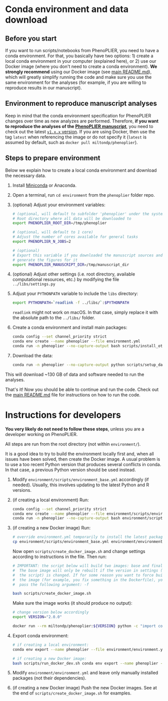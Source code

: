 # Conda environment and data download

## Before you start

If you want to run scripts/notebooks from PhenoPLIER, you need to have a conda environment.
For that, you basically have two options: 1) create a local conda environment in your computer (explained here), or 2) use our Docker image (where you don't need to create a conda environment).
**We strongly recommend** using our Docker image (see [main README.md](https://github.com/greenelab/phenoplier)), which will greatly simplify running the code and make sure you use the same environment for the analyses (for example, if you are willing to reproduce results in our manuscript).

## Environment to reproduce manuscript analyses

Keep in mind that the conda environment specification for PhenoPLIER changes over time as new analyzes are performed.
Therefore, **if you want to reproduce the analyses of the [PhenoPLIER manuscript](https://greenelab.github.io/phenoplier_manuscript/)**, you need to check out the latest [`v1.x.x` version](https://github.com/greenelab/phenoplier/releases).
If you are using Docker, then use the tag `latest` when referencing the image or do not specify it (`latest` is assumed by default, such as `docker pull miltondp/phenoplier`).

## Steps to prepare environment

Below we explain how to create a local conda environment and download the necessary data.

1. Install [Miniconda](https://docs.conda.io/en/latest/miniconda.html) or Anaconda.

1. Open a terminal, run `cd environment` from the `phenoplier` folder repo.

1. (optional) Adjust your environment variables:

    ```bash
    # (optional, will default to subfolder 'phenoplier' under the system's temporary directory)
    # Root directory where all data will be downloaded to
    export PHENOPLIER_ROOT_DIR=/tmp/phenoplier

    # (optional, will default to 1 core)
    # Adjust the number of cores available for general tasks
    export PHENOPLIER_N_JOBS=2

    # (optional)
    # Export this variable if you downloaded the manuscript sources and want to
    # generate the figures for it
    export PHENOPLIER_MANUSCRIPT_DIR=/tmp/manuscript_dir
    ```

1. (optional) Adjust other settings (i.e. root directory, available computational
   resources, etc.) by modifying the file `../libs/settings.py`

1. Adjust your `PYTHONPATH` variable to include the `libs` directory:

    ```bash
    export PYTHONPATH=`readlink -f ../libs/`:$PYTHONPATH
    ```

    `readlink` might not work on macOS. In that case, simply replace it with
    the absolute path to the `../libs/` folder.

1. Create a conda environment and install main packages:

    ```bash
   conda config --set channel_priority strict
   conda env create --name phenoplier --file environment.yml
   conda run -n phenoplier --no-capture-output bash scripts/install_other_packages.sh
    ```

1. Download the data:

   ```bash
   conda run -n phenoplier --no-capture-output python scripts/setup_data.py
   ```

This will download ~130 GB of data and software needed to run the analyses.

That's it! Now you should be able to continue and run the code.
Check out the [main README.md](https://github.com/greenelab/phenoplier) file for instructions on how to run the code.


# Instructions for developers

**You very likely do not need to follow these steps**, unless you are a developer working on PhenoPLIER.

All steps are run from the root directory (not within `environment/`).

It is a good idea to try to build the environment locally first and, when all issues have been solved, then create the Docker image.
A usual problem is to use a too recent Python version that produces several conflicts in conda.
In that case, a previous Python version should be used instead.

1. Modify `environment/scripts/environment_base.yml` accordingly (if needed).
Usually, this involves updating to the latest Python and R versions.

1. (if creating a local environment) Run:
 
    ```bash
    conda config --set channel_priority strict
    conda env create --name phenoplier --file environment/scripts/environment_base.yml
    conda run -n phenoplier --no-capture-output bash environment/scripts/install_other_packages.sh
    ```

1. (if creating a new Docker image) Run:
    ```bash
    # override environment.yml temporarily to install the latest packages
    cp environment/scripts/environment_base.yml environment/environment.yml
    ```

    Now open `scripts/create_docker_image.sh` and change settings according to instructions in the file.
    Then run:

    ```bash
    # IMPORTANT: the script below will build two images: base and final.
    #  The base image will only be rebuilt if the version in settings (see
    #  the script) is changed. If for some reason you want to force building the
    #  the image (for example, you fix something in the Dockerfile), you have to
    #  pass the following argument: -f

    bash scripts/create_docker_image.sh
    ```

    Make sure the image works (it should produce no output):
    ```bash
    # change version below accordingly
    export VERSION="2.0.0"
    
    docker run --rm miltondp/phenoplier:${VERSION} python -c "import conf; assert hasattr(conf, 'GENERAL')"
    ```

1. Export conda environment:

    ```bash
    # if creating a local environment:
    conda env export --name phenoplier --file environment/environment.yml

    # if creating a new Docker image:
    bash scripts/run_docker_dev.sh conda env export --name phenoplier --file environment/environment.yml
    ```

1. Modify `environment/environment.yml` and leave only manually installed packages (not their dependencies).

1. (if creating a new Docker image) Push the new Docker images.
See at the end of `scripts/create_docker_image.sh` for examples.
